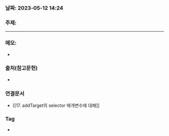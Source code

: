 ### 날짜: 2023-05-12 14:24

### 주제: 
---
### 메모: 
- 

### 출처(참고문헌) 
- 

### 연결문서 
- [[17. addTarget의 selector 매개변수에 대해]]

### Tag
- 